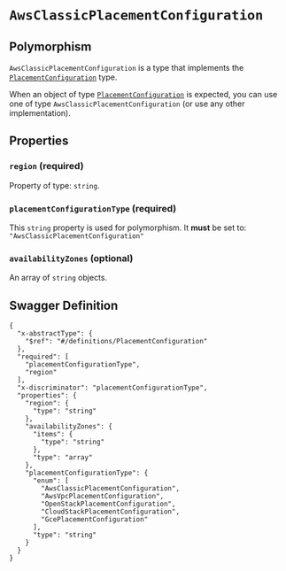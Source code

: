 # `AwsClassicPlacementConfiguration` #



## Polymorphism ##

`AwsClassicPlacementConfiguration` is a type that implements the [`PlacementConfiguration`](./../definitions/PlacementConfiguration.mkd) type.

When an object of type [`PlacementConfiguration`](./../definitions/PlacementConfiguration.mkd) is expected, you can use one of type `AwsClassicPlacementConfiguration`
(or use any other implementation).




## Properties ##

### `region` (required) ###




Property of type: `string`.




### `placementConfigurationType` (required) ###




This `string` property is used for polymorphism. It **must** be set to: `"AwsClassicPlacementConfiguration"`


### `availabilityZones` (optional) ###




An array of 
`string` objects.





## Swagger Definition ##

    {
      "x-abstractType": {
        "$ref": "#/definitions/PlacementConfiguration"
      }, 
      "required": [
        "placementConfigurationType", 
        "region"
      ], 
      "x-discriminator": "placementConfigurationType", 
      "properties": {
        "region": {
          "type": "string"
        }, 
        "availabilityZones": {
          "items": {
            "type": "string"
          }, 
          "type": "array"
        }, 
        "placementConfigurationType": {
          "enum": [
            "AwsClassicPlacementConfiguration", 
            "AwsVpcPlacementConfiguration", 
            "OpenStackPlacementConfiguration", 
            "CloudStackPlacementConfiguration", 
            "GcePlacementConfiguration"
          ], 
          "type": "string"
        }
      }
    }
